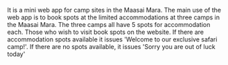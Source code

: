 It is a mini web app for camp sites in the Maasai Mara. The main use of the web app is to book spots at the limited accommodations at three camps in the Maasai Mara.
The three camps all have 5 spots for accommodation each. Those who wish to visit book spots on the website. If there are accommodation spots available it issues 'Welcome to our exclusive safari camp!'. If there are no spots available, it issues 'Sorry you are out of luck today' 